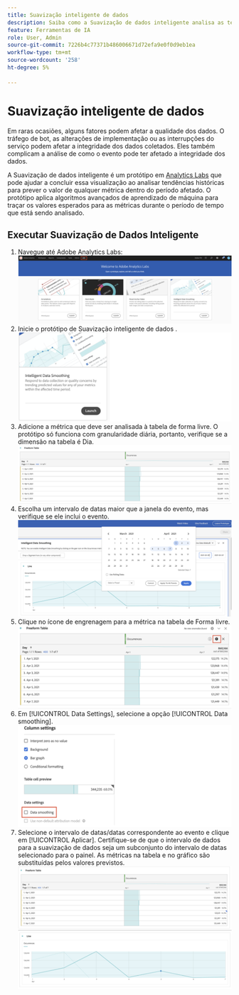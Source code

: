 ```yaml
---
title: Suavização inteligente de dados
description: Saiba como a Suavização de dados inteligente analisa as tendências históricas para prever o valor de qualquer métrica dentro de um período de tempo afetado.
feature: Ferramentas de IA
role: User, Admin
source-git-commit: 7226b4c77371b486006671d72efa9e0f0d9eb1ea
workflow-type: tm+mt
source-wordcount: '258'
ht-degree: 5%

---
```


# Suavização inteligente de dados

Em raras ocasiões, alguns fatores podem afetar a qualidade dos dados. O tráfego de bot, as alterações de implementação ou as interrupções do serviço podem afetar a integridade dos dados coletados. Eles também complicam a análise de como o evento pode ter afetado a integridade dos dados.

A Suavização de dados inteligente é um protótipo em [Analytics Labs](/help/analyze/tech-previews/overview.md) que pode ajudar a concluir essa visualização ao analisar tendências históricas para prever o valor de qualquer métrica dentro do período afetado. O protótipo aplica algoritmos avançados de aprendizado de máquina para traçar os valores esperados para as métricas durante o período de tempo que está sendo analisado.

## Executar Suavização de Dados Inteligente

1. Navegue até Adobe Analytics Labs:
   ![Labs](assets/labs.png)
1. Inicie o protótipo de Suavização inteligente de dados .
   ![Iniciar protótipo](assets/intelligent-ds.png)
1. Adicione a métrica que deve ser analisada à tabela de forma livre. O protótipo só funciona com granularidade diária, portanto, verifique se a dimensão na tabela é Dia.
   ![Adicionar métrica](assets/add-metric.png)
1. Escolha um intervalo de datas maior que a janela do evento, mas verifique se ele inclui o evento.
   ![Intervalo de datas](assets/date-range.png)
1. Clique no ícone de engrenagem para a métrica na tabela de Forma livre.
   ![Ícone de engrenagem](assets/gear-icon.png)
1. Em [!UICONTROL Data Settings], selecione a opção [!UICONTROL Data smoothing].
   ![Suavização de dados](assets/column-setting.png)
1. Selecione o intervalo de datas/datas correspondente ao evento e clique em [!UICONTROL Aplicar].
Certifique-se de que o intervalo de dados para a suavização de dados seja um subconjunto do intervalo de datas selecionado para o painel. As métricas na tabela e no gráfico são substituídas pelos valores previstos.
   ![Valores previstos](assets/predictive-values.png)